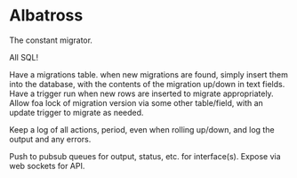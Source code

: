 # Albatross

The constant migrator.


All SQL!


Have a migrations table. when new migrations are found, simply insert them into the database, with the contents of the migration up/down in text fields. Have a trigger run when new rows are inserted to migrate appropriately. Allow foa lock of migration version via some other table/field, with an update trigger to migrate as needed.

Keep a log of all actions, period, even when rolling up/down, and log the output and any errors.

Push to pubsub queues for output, status, etc. for interface(s). Expose via web sockets for API.